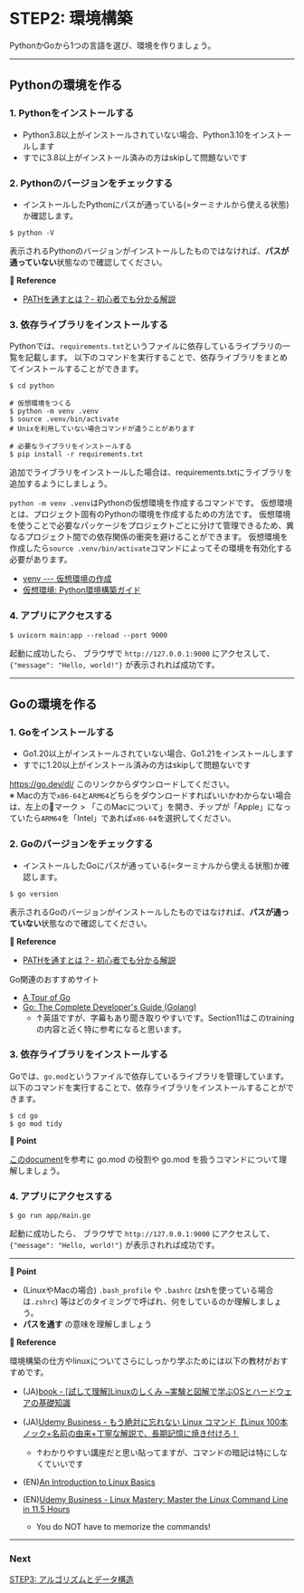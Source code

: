 # STEP2: 環境構築

PythonかGoから1つの言語を選び、環境を作りましょう。

---
## Pythonの環境を作る

### 1. Pythonをインストールする
* Python3.8以上がインストールされていない場合、Python3.10をインストールします
* すでに3.8以上がインストール済みの方はskipして問題ないです

### 2. Pythonのバージョンをチェックする

* インストールしたPythonにパスが通っている(=ターミナルから使える状態)か確認します。

```shell
$ python -V
```

表示されるPythonのバージョンがインストールしたものではなければ、**パスが通っていない**状態なので確認してください。

**:book: Reference**

* [PATHを通すとは？- 初心者でも分かる解説](https://hara-chan.com/it/programming/environment-variable-path/)

### 3. 依存ライブラリをインストールする

Pythonでは、`requirements.txt`というファイルに依存しているライブラリの一覧を記載します。
以下のコマンドを実行することで、依存ライブラリをまとめてインストールすることができます。

```shell
$ cd python

# 仮想環境をつくる
$ python -m venv .venv
$ source .venv/bin/activate
# Unixを利用していない場合コマンドが違うことがあります

# 必要なライブラリをインストールする
$ pip install -r requirements.txt
```

追加でライブラリをインストールした場合は、requirements.txtにライブラリを追加するようにしましょう。

`python -m venv .venv`はPythonの仮想環境を作成するコマンドです。
仮想環境とは、プロジェクト固有のPythonの環境を作成するための方法です。
仮想環境を使うことで必要なパッケージをプロジェクトごとに分けて管理できるため、異なるプロジェクト間での依存関係の衝突を避けることができます。
仮想環境を作成したら`source .venv/bin/activate`コマンドによってその環境を有効化する必要があります。

* [venv --- 仮想環境の作成](https://docs.python.org/ja/3/library/venv.html)
* [仮想環境: Python環境構築ガイド](https://www.python.jp/install/windows/venv.html)

### 4. アプリにアクセスする

```shell
$ uvicorn main:app --reload --port 9000
```

起動に成功したら、 ブラウザで `http://127.0.0.1:9000` にアクセスして、`{"message": "Hello, world!"}`
が表示されれば成功です。

---

## Goの環境を作る
### 1. Goをインストールする
* Go1.20以上がインストールされていない場合、Go1.21をインストールします
* すでに1.20以上がインストール済みの方はskipして問題ないです

https://go.dev/dl/ このリンクからダウンロードしてください。  
※ Macの方で`x86-64`と`ARM64`どちらをダウンロードすればいいかわからない場合は、左上の🍎マーク > 「このMacについて」を開き、チップが「Apple」になっていたら`ARM64`を「Intel」であれば`x86-64`を選択してください。

### 2. Goのバージョンをチェックする

* インストールしたGoにパスが通っている(=ターミナルから使える状態)か確認します。

```shell
$ go version
```

表示されるGoのバージョンがインストールしたものではなければ、**パスが通っていない**状態なので確認してください。

**:book: Reference**

* [PATHを通すとは？- 初心者でも分かる解説](https://hara-chan.com/it/programming/environment-variable-path/)

Go関連のおすすめサイト
* [A Tour of Go](https://go.dev/tour/welcome/)
* [Go: The Complete Developer's Guide (Golang)](https://mercari.udemy.com/course/go-the-complete-developers-guide/)
  * ↑英語ですが、字幕もあり聞き取りやすいです。Section11はこのtrainingの内容と近く特に参考になると思います。


### 3. 依存ライブラリをインストールする

Goでは、`go.mod`というファイルで依存しているライブラリを管理しています。
以下のコマンドを実行することで、依存ライブラリをインストールすることができます。

```shell
$ cd go
$ go mod tidy
```

**:beginner: Point**

[このdocument](https://pkg.go.dev/cmd/go#hdr-The_go_mod_file)を参考に go.mod の役割や go.mod を扱うコマンドについて理解しましょう。

### 4. アプリにアクセスする

```shell
$ go run app/main.go
```

起動に成功したら、 ブラウザで `http://127.0.0.1:9000` にアクセスして、`{"message": "Hello, world!"}`
が表示されれば成功です。

---
**:beginner: Point**

* (LinuxやMacの場合) `.bash_profile` や `.bashrc` (zshを使っている場合は`.zshrc`)
  等はどのタイミングで呼ばれ、何をしているのか理解しましょう。
* **パスを通す** の意味を理解しましょう

**:book: Reference**

環境構築の仕方やlinuxについてさらにしっかり学ぶためには以下の教材がおすすめです。

* (JA)[book - [試して理解]Linuxのしくみ ~実験と図解で学ぶOSとハードウェアの基礎知識](https://www.amazon.co.jp/dp/477419607X/ref=cm_sw_r_tw_dp_178K0A3YTGA97XRH318R)
* (JA)[Udemy Business - もう絶対に忘れない Linux コマンド【Linux 100本ノック+名前の由来+丁寧な解説で、長期記憶に焼き付けろ！](https://mercari.udemy.com/course/linux100test/)
  * ↑わかりやすい講座だと思い貼ってますが、コマンドの暗記は特にしなくていいです

* (EN)[An Introduction to Linux Basics](https://www.digitalocean.com/community/tutorials/an-introduction-to-linux-basics)
* (EN)[Udemy Business - Linux Mastery: Master the Linux Command Line in 11.5 Hours](https://mercari.udemy.com/course/linux-mastery/)
  * You do NOT have to memorize the commands!

---
### Next

[STEP3: アルゴリズムとデータ構造](./03-algorithm-and-data-structure.ja.md)